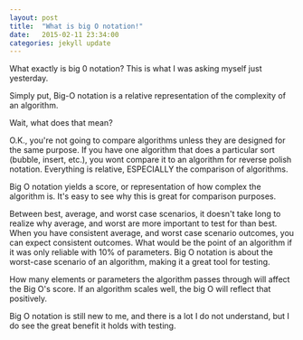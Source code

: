 ```yaml
---
layout: post
title:  "What is big O notation!"
date:   2015-02-11 23:34:00
categories: jekyll update
---
```

What exactly is big 0 notation? This is what I was asking myself just yesterday.

Simply put, Big-O notation is a relative representation of the complexity of an algorithm.

Wait, what does that mean?

O.K., you're not going to compare algorithms unless they are designed for the same purpose. If you have one algorithm that does a particular sort (bubble, insert, etc.), you wont compare it to an algorithm for reverse polish notation. Everything is relative, ESPECIALLY the comparison of algorithms.

Big O notation yields a score, or representation of how complex the algorithm is. It's easy to see why this is great for comparison purposes.

Between best, average, and worst case scenarios, it doesn't take long to realize why average, and worst are more important to test for than best. When you have consistent average, and worst case scenario outcomes, you can expect consistent outcomes. What would be the point of an algorithm if it was only reliable with 10% of parameters. Big O notation is about the worst-case scenario of an algorithm, making it a great tool for testing.

How many elements or parameters the algorithm passes through will affect the Big O's score. If an algorithm scales well, the big O will reflect that positively.

Big O notation is still new to me, and there is a lot I do not understand, but I do see the great benefit it holds with testing.
